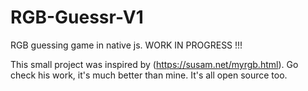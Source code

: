 # RGB-Guessr-V1
RGB guessing game in native js. WORK IN PROGRESS !!!

This small project was inspired by (https://susam.net/myrgb.html).
Go check his work, it's much better than mine. It's all open source too.
